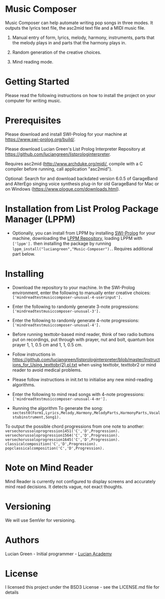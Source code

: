 # Music Composer

Music Composer can help automate writing pop songs in three modes.  It outputs the lyrics text file, the asc2mid text file and a MIDI music file.

1. Manual entry of form, lyrics, melody, harmony, instruments, parts that the melody plays in and parts that the harmony plays in.

2. Random generation of the creative choices.

3. Mind reading mode.

# Getting Started

Please read the following instructions on how to install the project on your computer for writing music.

# Prerequisites

Please download and install SWI-Prolog for your machine at https://www.swi-prolog.org/build/.

Please download Lucian Green's List Prolog Interpreter Repository at https://github.com/luciangreen/listprologinterpreter.

Requires asc2mid (http://www.archduke.org/midi/, compile with a C compiler before running, call application "asc2mid").

Optional: Search for and download backdated version 6.0.5 of GarageBand and AlterEgo singing voice synthesis plug-in for old GarageBand for Mac or on Windows (https://www.plogue.com/downloads.html).


# Installation from List Prolog Package Manager (LPPM)

* Optionally, you can install from LPPM by installing <a href="https://www.swi-prolog.org/build/">SWI-Prolog</a> for your machine, downloading the <a href="https://github.com/luciangreen/List-Prolog-Package-Manager">LPPM Repository</a>, loading LPPM with `['lppm'].` then installing the package by running `lppm_install("luciangreen","Music-Composer").`.  Requires additional part below.

# Installing

* Download the repository to your machine.
In the SWI-Prolog environment, enter the following to manually enter creative choices:
`['mindreadtestmusiccomposer-unusual-4-userinput'].`    

* Enter the following to randomly generate 3-note progressions:
`['mindreadtestmusiccomposer-unusual-3'].`    

* Enter the following to randomly generate 4-note progressions:
`['mindreadtestmusiccomposer-unusual-4'].`    

* Before running texttobr-based mind reader, think of two radio buttons put on recordings, put through with prayer, nut and bolt, quantum box prayer 1, 1, 0.5 cm and 1, 1, 0.5 cm.

* Follow instructions in https://github.com/luciangreen/listprologinterpreter/blob/master/Instructions_for_Using_texttobr(2).pl.txt when using texttobr, texttobr2 or mind reader to avoid medical problems.

* Please follow instructions in init.txt to initialise any new mind-reading algorithms.

* Enter the following to mind read songs with 4-note progressions:
`['mindreadtestmusiccomposer-unusual-4-mr'].`    

* Running the algorithm
To generate the song:
`sectest0(Form1,Lyrics,Melody,Harmony,MelodyParts,HarmonyParts,Vocalstubinstrument,Song1).`

To output the possible chord progressions from one note to another:
`versechorussoloprogression1451('C','D',Progression).`
`versechorussoloprogression1564('C','D',Progression).`
`versechorussoloprogression1645('C','D',Progression).`
`classicalcomposition('C','D',Progression).`
`popclassicalcomposition('C','D',Progression).`

# Note on Mind Reader

Mind Reader is currently not configured to display screens and accurately mind read decisions.  It detects vague, not exact thoughts.

# Versioning

We will use SemVer for versioning.

# Authors

Lucian Green - Initial programmer - <a href="https://www.lucianacademy.com/">Lucian Academy</a>

# License

I licensed this project under the BSD3 License - see the LICENSE.md file for details
